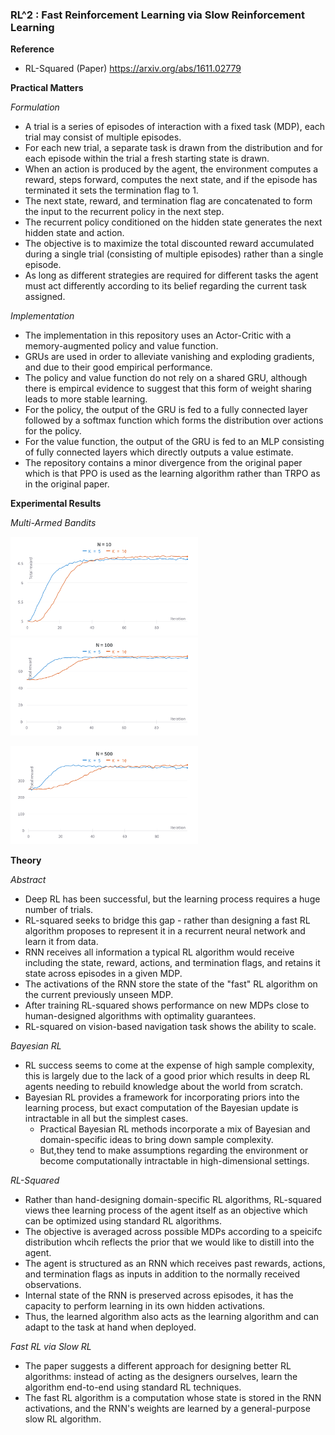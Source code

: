###  RL^2 : Fast Reinforcement Learning via Slow Reinforcement Learning

**Reference**
- RL-Squared (Paper) https://arxiv.org/abs/1611.02779

**Practical Matters**

*Formulation*
- A trial is a series of episodes of interaction with a fixed task (MDP), each trial may consist of multiple episodes.
- For each new trial, a separate task is drawn from the distribution and for each episode within the trial a fresh starting state is drawn.
- When an action is produced by the agent, the environment computes a reward, steps forward, computes the next state, and if the episode has terminated it sets the termination flag to 1.
- The next state, reward, and termination flag are concatenated to form the input to the recurrent policy in the next step.
- The recurrent policy conditioned on the hidden state generates the next hidden state and action.
- The objective is to maximize the total discounted reward accumulated during a single trial (consisting of multiple episodes) rather than a single episode.
- As long as different strategies are required for different tasks the agent must act differently according to its belief regarding the current task assigned.

*Implementation*
- The implementation in this repository uses an Actor-Critic with a memory-augmented policy and value function. 
- GRUs are used in order to alleviate vanishing and exploding gradients, and due to their good empirical performance.
- The policy and value function do not rely on a shared GRU, although there is empircal evidence to suggest that this form of weight sharing leads to more stable learning.
- For the policy, the output of the GRU is fed to a fully connected layer followed by a softmax function which forms the distribution over actions for the policy.
- For the value function, the output of the GRU is fed to an MLP consisting of fully connected layers which directly outputs a value estimate.
- The repository contains a minor divergence from the original paper which is that PPO is used as the learning algorithm rather than TRPO as in the original paper.

**Experimental Results**

*Multi-Armed Bandits*

<p float="left">
  <img src="https://raw.githubusercontent.com/bay3s/rl-squared/main/assets/plots/bernoulli-bandit-n-10.png" width="300" />
  <img src="https://raw.githubusercontent.com/bay3s/rl-squared/main/assets/plots/bernoulli-bandit-n-100.png" width="300" /> 
</p>

<p float="left">
  <img src="https://raw.githubusercontent.com/bay3s/rl-squared/main/assets/plots/bernoulli-bandit-n-500.png" width="300" />
</p>

**Theory**

*Abstract*
- Deep RL has been successful, but the learning process requires a huge number of trials.
- RL-squared seeks to bridge this gap - rather than designing a fast RL algorithm proposes to represent it in a recurrent neural network and learn it from data.
- RNN receives all information a typical RL algorithm would receive including the state, reward, actions, and termination flags, and retains it state across episodes in a given MDP.
- The activations of the RNN store the state of the "fast" RL algorithm on the current previously unseen MDP.
- After training RL-squared shows performance on new MDPs close to human-designed algorithms with optimality guarantees.
- RL-squared on vision-based navigation task shows the ability to scale.

*Bayesian RL*
- RL success seems to come at the expense of high sample complexity, this is largely due to the lack of a good prior which results in deep RL agents needing to rebuild knowledge about the world from scratch.
- Bayesian RL provides a framework for incorporating priors into the learning process, but exact computation of the Bayesian update is intractable in all but the simplest cases.
	- Practical Bayesian RL methods incorporate a mix of Bayesian and domain-specific ideas to bring down sample complexity.
	- But,they tend to make assumptions regarding the environment or become computationally intractable in high-dimensional settings.

*RL-Squared*
- Rather than hand-designing domain-specific RL algorithms, RL-squared views thee learning process of the agent itself as an objective which can be optimized using standard RL algorithms.
- The objective is averaged across possible MDPs according to a speicifc distribution whcih reflects the prior that we would like to distill into the agent.
- The agent is structured as an RNN which receives past rewards, actions, and termination flags as inputs in addition to the normally received observations.
- Internal state of the RNN is preserved across episodes, it has the capacity to perform learning in its own hidden activations.
- Thus, the learned algorithm also acts as the learning algorithm and can adapt to the task at hand when deployed.

*Fast RL via Slow RL*
- The paper suggests a different approach for designing better RL algorithms: instead of acting as the designers ourselves, learn the algorithm end-to-end using standard RL techniques.
- The fast RL algorithm is a computation whose state is stored in the RNN activations, and the RNN's weights are learned by a general-purpose slow RL algorithm.
